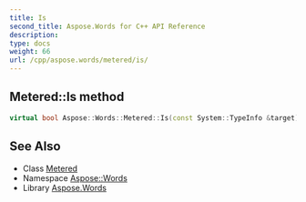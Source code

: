 ```yaml
---
title: Is
second_title: Aspose.Words for C++ API Reference
description: 
type: docs
weight: 66
url: /cpp/aspose.words/metered/is/
---
```

## Metered::Is method




```cpp
virtual bool Aspose::Words::Metered::Is(const System::TypeInfo &target) const override
```

## See Also

* Class [Metered](../)
* Namespace [Aspose::Words](../../)
* Library [Aspose.Words](../../../)
